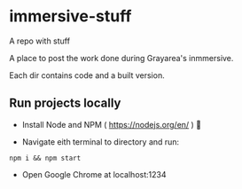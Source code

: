 # immersive-stuff
A repo with stuff

A place to post the work done during Grayarea's inmmersive.


Each dir contains code and a built version.

Run projects locally
-------------

* Install Node and NPM ( https://nodejs.org/en/ ) 🙏

* Navigate eith terminal to directory and run:

`npm i && npm start`

* Open Google Chrome at localhost:1234

